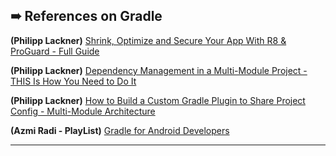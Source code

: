 
## ➠ References on Gradle

**(Philipp Lackner)** [Shrink, Optimize and Secure Your App With R8 & ProGuard - Full Guide](https://www.youtube.com/watch?v=bgpyuuzMlo0)

**(Philipp Lackner)** [Dependency Management in a Multi-Module Project - THIS Is How You Need to Do It](https://www.youtube.com/watch?v=Z97sl7MrrzE&t=632s)

**(Philipp Lackner)** [How to Build a Custom Gradle Plugin to Share Project Config - Multi-Module Architecture](https://www.youtube.com/watch?v=kFWmL5opJNk&t=349s)

**(Azmi Radi - PlayList)** [Gradle for Android Developers](https://www.youtube.com/watch?v=ow3kRfApwRQ&list=PL7KKZAJb7iZCCYZtRzNk6RUtmOp_oDGYn)

***
